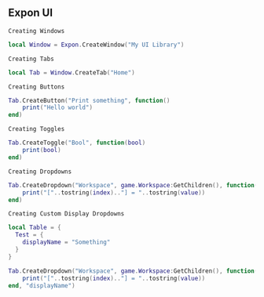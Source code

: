 ## Expon UI


`Creating Windows`
```lua
local Window = Expon.CreateWindow("My UI Library")
```

`Creating Tabs`
```lua
local Tab = Window.CreateTab("Home")
```

`Creating Buttons`
```lua
Tab.CreateButton("Print something", function()
	print("Hello world")
end)
```

`Creating Toggles`
```lua
Tab.CreateToggle("Bool", function(bool)
	print(bool)
end)
```

`Creating Dropdowns`
```lua
Tab.CreateDropdown("Workspace", game.Workspace:GetChildren(), function(value, index)
	print("["..tostring(index).."] = "..tostring(value))
end)
```

`Creating Custom Display Dropdowns`
```lua
local Table = {
  Test = {
    displayName = "Something"
  }
}

Tab.CreateDropdown("Workspace", game.Workspace:GetChildren(), function(value, index)
	print("["..tostring(index).."] = "..tostring(value))
end, "displayName")
```
